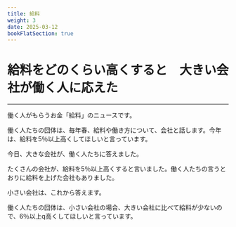 ```yaml
---
title: 給料
weight: 3
date: 2025-03-12
bookFlatSection: true
---
```

# 給料をどのくらい高くすると　大きい会社が働く人に応えた
---
働く人がもらうお金「給料」のニュースです。

働く人たちの団体は、毎年春、給料や働き方について、会社と話します。今年は、給料を5％以上高くしてほしいと言っています。

今日、大きな会社が、働く人たちに答えました。

たくさんの会社が、給料を5％以上高くすると言いました。働く人たちの言うとおりに給料を上げた会社もありました。

小さい会社は、これから答えます。

働く人たちの団体は、小さい会社の場合、大きい会社に比べて給料が少ないので、6％以上q高くしてほしいと言っています。